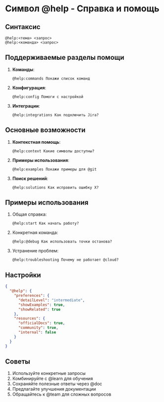 # Символ @help - Справка и помощь

## Синтаксис
```
@help:<тема> <запрос>
@help:<команда> <запрос>
```

## Поддерживаемые разделы помощи
1. **Команды**:
   ```cursor
   @help:commands Покажи список команд
   ```

2. **Конфигурация**:
   ```cursor
   @help:config Помоги с настройкой
   ```

3. **Интеграции**:
   ```cursor
   @help:integrations Как подключить Jira?
   ```

## Основные возможности
1. **Контекстная помощь**:
   ```cursor
   @help:context Какие символы доступны?
   ```

2. **Примеры использования**:
   ```cursor
   @help:examples Покажи примеры для @git
   ```

3. **Поиск решений**:
   ```cursor
   @help:solutions Как исправить ошибку X?
   ```

## Примеры использования
1. Общая справка:
   ```cursor
   @help:start Как начать работу?
   ```

2. Конкретная команда:
   ```cursor
   @help:@debug Как использовать точки останова?
   ```

3. Устранение проблем:
   ```cursor
   @help:troubleshooting Почему не работает @cloud?
   ```

## Настройки
```json
{
  "@help": {
    "preferences": {
      "detailLevel": "intermediate",
      "showExamples": true,
      "showRelated": true
    },
    "resources": {
      "officialDocs": true,
      "community": true,
      "internal": false
    }
  }
}
```

## Советы
1. Используйте конкретные запросы
2. Комбинируйте с @learn для обучения
3. Сохраняйте полезные ответы через @doc
4. Предлагайте улучшения документации
5. Обращайтесь к @team для сложных вопросов